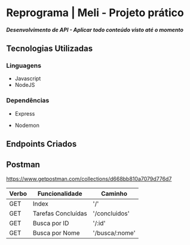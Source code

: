 # Reprograma | Meli - Projeto prático
##### Desenvolvimento de API - Aplicar todo conteúdo visto até o momento

## Tecnologias Utilizadas
### Linguagens
- Javascript<br>
- NodeJS<br>

### Dependências
- Express<br>

- Nodemon<br>

## Endpoints Criados

<table>
<thead>
<th>Verbo</th>
<th>Funcionalidade</th>
<th>Caminho</th>
</thead>
<tbody>
<tr>
<td>GET</td>
<td>Index</td>
<td>'/'
</tr>

<tr>
<td>GET</td>
<td>Tarefas Concluídas</td>
<td>'/concluidos'</td>
</tr>

<tr>
<td>GET</td>
<td>Busca por ID</td>
<td>'/:id'</td>
</tr>

<tr>
<td>GET</td>
<td>Busca por Nome</td>
<td>'/busca/:nome'</td>
</tr>





## Postman

https://www.getpostman.com/collections/d668bb810a7079d776d7
